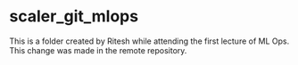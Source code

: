 # scaler_git_mlops
 
This is a folder created by Ritesh while attending the first lecture of ML Ops.
This change was made in the remote repository.
